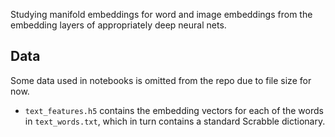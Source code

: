 Studying manifold embeddings for word and image embeddings from the embedding layers of appropriately deep neural nets.

## Data
Some data used in notebooks is omitted from the repo due to file size for now.

- `text_features.h5` contains the embedding vectors for each of the words in `text_words.txt`, which in turn contains a standard Scrabble dictionary.
